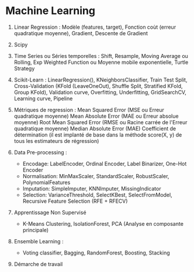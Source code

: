 # Machine Learning

1. Linear Regression :
    Modèle (features, target), Fonction coùt (erreur quadratique moyenne), Gradient, Descente de Gradient

2. Scipy

3. Time Series ou Séries temporelles :
    Shift, Resample, Moving Average ou Rolling, Exp Weighted Function ou Moyenne mobile exponentielle, Turtle Strategy

4. Scikit-Learn :
    LinearRegression(), KNeighborsClassifier, Train Test Split, 
    Cross-Validation (KFold (LeaveOneOut), Shuffle Split, Stratified KFold, Group KFold), 
    Validation curve, Overfitting, Underfitting, GridSearchCV, Learning curve, 
    Pipeline

5. Métriques de regression :
    Mean Squared Error (MSE ou Erreur quadratique moyenne)
    Mean Absolute Error (MAE ou Erreur absolue moyenne)
    Root Mean Squared Error (RMSE ou Racine carrée de l'Erreur quadratique moyenne)
    Median Absolute Error (MAE)
    Coefficient de détermination (il est implanté de base dans la méthode score(X, y) de tous les estimateurs de régression)

6. Data Pre-processing :
    - Encodage: LabelEncoder, Ordinal Encoder, Label Binarizer, One-Hot Encoder
    - Normalisation: MinMaxScaler, StandardScaler, RobustScaler, PolynomialFeatures
    - Imputation: SimpleImputer, KNNImputer, MissingIndicator 
    - Selection: VarianceThreshold, SelectKBest, SelectFromModel, Recursive Feature Selection (RFE + RFECV)

7. Apprentissage Non Supervisé
    - K-Means Clustering, IsolationForest, PCA (Analyse en composante principale)

8. Ensemble Learning :
    - Voting classifier, Bagging, RandomForest, Boosting, Stacking

9. Démarche de travail

